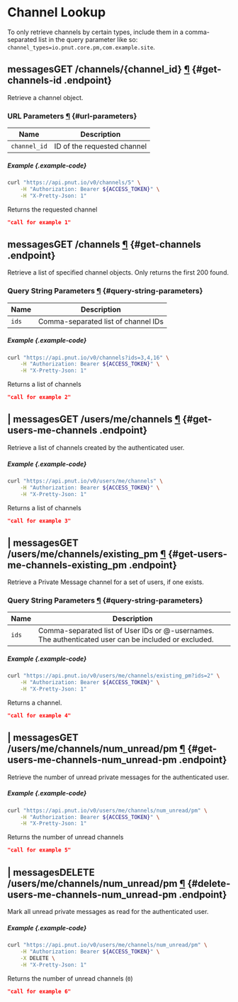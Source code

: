 # Channel Lookup

To only retrieve channels by certain types, include them in a comma-separated list in the query parameter like so: `channel_types=io.pnut.core.pm,com.example.site`.



## <span class="endpoint-meta"><i class="fas fa-lock"></i> messages</span><span class="method method-get">GET</span> /channels/<span class="call-param">{channel_id}</span> [&para;](#get-channels-id) {#get-channels-id .endpoint}

Retrieve a channel object.

### URL Parameters [&para;](#url-parameters) {#url-parameters}

Name|Description
-|-
`channel_id`|ID of the requested channel

##### Example {.example-code}

```bash
curl "https://api.pnut.io/v0/channels/5" \
    -H "Authorization: Bearer ${ACCESS_TOKEN}" \
    -H "X-Pretty-Json: 1"
```

Returns the requested channel

```json
"call for example 1"
```


## <span class="endpoint-meta"><i class="fas fa-lock"></i> messages</span><span class="method method-get">GET</span> /channels [&para;](#get-channels) {#get-channels .endpoint}

Retrieve a list of specified channel objects. Only returns the first 200 found.

### Query String Parameters [&para;](#query-string-parameters) {#query-string-parameters}

Name|Description
-|-
`ids`|Comma-separated list of channel IDs

##### Example {.example-code}

```bash
curl "https://api.pnut.io/v0/channels?ids=3,4,16" \
    -H "Authorization: Bearer ${ACCESS_TOKEN}" \
    -H "X-Pretty-Json: 1"
```

Returns a list of channels

```json
"call for example 2"
```


## <span class="endpoint-meta"><i class="fas fa-lock"></i> | <i class="fas fa-user"></i> messages</span><span class="method method-get">GET</span> /users/me/channels [&para;](#get-users-me-channels) {#get-users-me-channels .endpoint}

Retrieve a list of channels created by the authenticated user.

##### Example {.example-code}

```bash
curl "https://api.pnut.io/v0/users/me/channels" \
    -H "Authorization: Bearer ${ACCESS_TOKEN}" \
    -H "X-Pretty-Json: 1"
```

Returns a list of channels

```json
"call for example 3"
```



## <span class="endpoint-meta"><i class="fas fa-lock"></i> | <i class="fas fa-user"></i> messages</span><span class="method method-get">GET</span> /users/me/channels/existing_pm [&para;](#get-users-me-channels-existing_pm) {#get-users-me-channels-existing_pm .endpoint}

Retrieve a Private Message channel for a set of users, if one exists.

### Query String Parameters [&para;](#query-string-parameters) {#query-string-parameters}

Name|Description
-|-
`ids`|Comma-separated list of User IDs or @-usernames. The authenticated user can be included or excluded.


##### Example {.example-code}

```bash
curl "https://api.pnut.io/v0/users/me/channels/existing_pm?ids=2" \
    -H "Authorization: Bearer ${ACCESS_TOKEN}" \
    -H "X-Pretty-Json: 1"
```

Returns a channel.

```json
"call for example 4"
```



## <span class="endpoint-meta"><i class="fas fa-lock"></i> | <i class="fas fa-user"></i> messages</span><span class="method method-get">GET</span> /users/me/channels/num_unread/pm [&para;](#get-users-me-channels-num_unread-pm) {#get-users-me-channels-num_unread-pm .endpoint}

Retrieve the number of unread private messages for the authenticated user.

##### Example {.example-code}

```bash
curl "https://api.pnut.io/v0/users/me/channels/num_unread/pm" \
    -H "Authorization: Bearer ${ACCESS_TOKEN}" \
    -H "X-Pretty-Json: 1"
```

Returns the number of unread channels

```json
"call for example 5"
```


## <span class="endpoint-meta"><i class="fas fa-lock"></i> | <i class="fas fa-user"></i> messages</span><span class="method method-delete">DELETE</span> /users/me/channels/num_unread/pm [&para;](#delete-users-me-channels-num_unread-pm) {#delete-users-me-channels-num_unread-pm .endpoint}

Mark all unread private messages as read for the authenticated user.

##### Example {.example-code}

```bash
curl "https://api.pnut.io/v0/users/me/channels/num_unread/pm" \
    -H "Authorization: Bearer ${ACCESS_TOKEN}" \
    -X DELETE \
    -H "X-Pretty-Json: 1"
```

Returns the number of unread channels (`0`)

```json
"call for example 6"
```